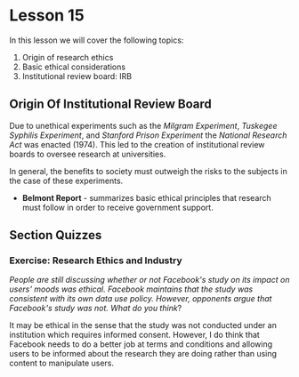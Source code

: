 # Lesson 15

In this lesson we will cover the following topics:

1. Origin of research ethics
2. Basic ethical considerations
3. Institutional review board: IRB

## Origin Of Institutional Review Board

Due to unethical experiments such as the _Milgram Experiment_, _Tuskegee Syphilis Experiment_, and _Stanford Prison Experiment_ the _National Research Act_ was enacted (1974). This led to the creation of institutional review boards to oversee research at universities.

In general, the benefits to society must outweigh the risks to the subjects in the case of these experiments.

- **Belmont Report** - summarizes basic ethical principles that research must follow in order to receive government support.

## Section Quizzes

### Exercise: Research Ethics and Industry

_People are still discussing whether or not Facebook's study on its impact on users' moods was ethical. Facebook maintains that the study was consistent with its own data use policy. However, opponents argue that Facebook's study was not. What do you think_?

It may be ethical in the sense that the study was not conducted under an institution which requires informed consent. However, I do think that Facebook needs to do a better job at terms and conditions and allowing users to be informed about the research they are doing rather than using content to manipulate users.
